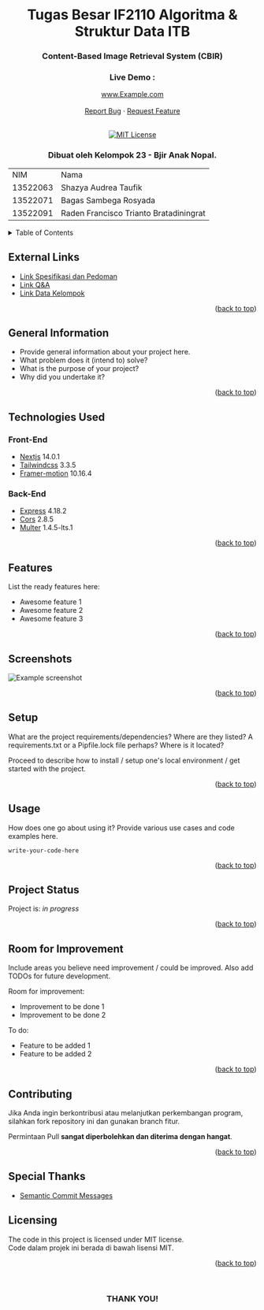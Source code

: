 <!-- Back to Top Link-->
<a name="readme-top"></a>


<br />
<div align="center">
  <h1 align="center">Tugas Besar IF2110 Algoritma & Struktur Data ITB</h1>

  <p align="center">
    <h3>Content-Based Image Retrieval System (CBIR)</h3>
    <h3>Live Demo :</h3>
    <a href="#">www.Example.com</a>
    <br>
    <br>
    <a href="https://github.com/mrsuiii/Tubes-Alstrukdat/issues">Report Bug</a>
    ·
    <a href="https://github.com/mrsuiii/Tubes-Alstrukdat/issues">Request Feature</a>
<br>
<br>

[![MIT License][license-shield]][license-url]

  </p>
</div>


<!-- CONTRIBUTOR -->
<div align="center" id="contributor">
  <strong>
    <h3>Dibuat oleh Kelompok 23 - Bjir Anak Nopal.</h3>
    <table align="center">
      <tr>
        <td>NIM</td>
        <td>Nama</td>
      </tr>
      <tr>
        <td>13522063</td>
        <td>Shazya Audrea Taufik</td>
      </tr>
      <tr>
        <td>13522071</td>
        <td>Bagas Sambega Rosyada</td>
      </tr>
      <tr>
        <td>13522091</td>
        <td>Raden Francisco Trianto Bratadiningrat</td>
      </tr>
    </table>
  </strong>
</div>



<!-- TABLE OF CONTENTS -->
<details>
  <summary>Table of Contents</summary>
  <ol>
    <li><a href="#general-information">General Information</a></li>
    <li><a href="#technologies-used">Technologies Used</a></li>
    <li><a href="#features">Features</a></li>
    <li><a href="#screenshots">Screenshots</a></li>
    <li><a href="#setup">Setup</a></li>
    <li><a href="#usage">Usage</a></li>
    <li><a href="#project-status">Project Status</a></li>
    <li><a href="#room-for-improvement">Room For Improvement</a></li>
    <li><a href="#contributing">Contributing</a></li>
    <li><a href="#license">License</a></li>
  </ol>
</details>


<!-- EXTERNAL LINKS -->
## External Links

- [Link Spesifikasi dan Pedoman](https://docs.google.com/document/d/1HVDyywnUdNz9hStgx5ZLqHypK89hWH8qfERJOiDw6KA/edit)
- [Link Q&A](https://docs.google.com/spreadsheets/d/18SK0y6rL9ZQtNMRR83Vy-Z3VtycjyJQj6rhDf1633qM/edit#gid=0)
- [Link Data Kelompok](https://docs.google.com/spreadsheets/d/18SK0y6rL9ZQtNMRR83Vy-Z3VtycjyJQj6rhDf1633qM/edit#gid=1688564596)

<p align="right">(<a href="#readme-top">back to top</a>)</p>




<!-- GENERAL INFORMATION -->
## General Information
- Provide general information about your project here.
- What problem does it (intend to) solve?
- What is the purpose of your project?
- Why did you undertake it?
<!-- You don't have to answer all the questions - just the ones relevant to your project. -->

<p align="right">(<a href="#readme-top">back to top</a>)</p>



<!-- TECHNOLOGIES USED -->
## Technologies Used
### Front-End
- [Nextjs](https://nextjs.org/) 14.0.1
- [Tailwindcss](https://tailwindcss.com/) 3.3.5
- [Framer-motion](https://www.framer.com/motion/) 10.16.4
### Back-End
- [Express](https://expressjs.com/) 4.18.2
- [Cors](https://www.npmjs.com/package/cors) 2.8.5
- [Multer](https://www.npmjs.com/package/multer) 1.4.5-lts.1

<p align="right">(<a href="#readme-top">back to top</a>)</p>



<!-- FEATURES -->
## Features
List the ready features here:
- Awesome feature 1
- Awesome feature 2
- Awesome feature 3

<p align="right">(<a href="#readme-top">back to top</a>)</p>



<!-- SCREEENSHOTS -->
## Screenshots
![Example screenshot](./img/screenshot.png)
<!-- If you have screenshots you'd like to share, include them here. -->

<p align="right">(<a href="#readme-top">back to top</a>)</p>



<!-- SETUP -->
## Setup
What are the project requirements/dependencies? Where are they listed? A requirements.txt or a Pipfile.lock file perhaps? Where is it located?

Proceed to describe how to install / setup one's local environment / get started with the project.

<p align="right">(<a href="#readme-top">back to top</a>)</p>



<!-- USAGE -->
## Usage
How does one go about using it?
Provide various use cases and code examples here.

`write-your-code-here`

<p align="right">(<a href="#readme-top">back to top</a>)</p>



<!-- PROJECT STATUS -->
## Project Status
Project is: _in progress_

<p align="right">(<a href="#readme-top">back to top</a>)</p>



## Room for Improvement
Include areas you believe need improvement / could be improved. Also add TODOs for future development.

Room for improvement:
- Improvement to be done 1
- Improvement to be done 2

To do:
- Feature to be added 1
- Feature to be added 2

<p align="right">(<a href="#readme-top">back to top</a>)</p>



<!-- CONTRIBUTING -->
## Contributing

Jika Anda ingin berkontribusi atau melanjutkan perkembangan program, silahkan fork repository ini dan gunakan branch fitur.  

Permintaan Pull __sangat diperbolehkan dan diterima dengan hangat__.

<p align="right">(<a href="#readme-top">back to top</a>)</p>

## Special Thanks
- [Semantic Commit Messages](https://gist.github.com/joshbuchea/6f47e86d2510bce28f8e7f42ae84c716) 


<!-- LICENSE -->
## Licensing

The code in this project is licensed under MIT license.  
Code dalam projek ini berada di bawah lisensi MIT.

<p align="right">(<a href="#readme-top">back to top</a>)</p>

<br>
<h3 align="center"> THANK YOU! </h3>

<!-- MARKDOWN LINKS & IMAGES -->
<!-- https://www.markdownguide.org/basic-syntax/#reference-style-links -->
[issues-url]: https://github.com/othneildrew/Best-README-Template/issues
[license-shield]: https://img.shields.io/github/license/othneildrew/Best-README-Template.svg?style=for-the-badge
[license-url]: https://github.com/othneildrew/Best-README-Template/blob/master/LICENSE.txt
